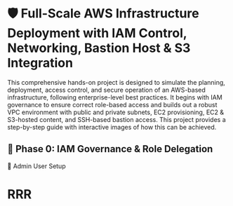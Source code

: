 #  🛡️ Full-Scale AWS Infrastructure Deployment with IAM Control, Networking, Bastion Host & S3 Integration

 This comprehensive hands-on project is designed to simulate the planning, deployment, access control, and secure operation of an AWS-based infrastructure, following enterprise-level best practices. It begins with IAM governance to ensure correct role-based access and builds out a robust VPC environment with public and private subnets, EC2 provisioning, EC2 & S3-hosted content, and SSH-based bastion access. This project provides a step-by-step guide with interactive images of how this can be achieved.

## 🔐 Phase 0: IAM Governance & Role Delegation
👑 Admin User Setup


# RRR

